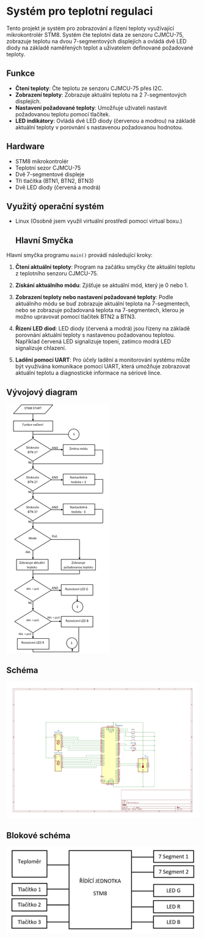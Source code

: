 # Systém pro teplotní regulaci

Tento projekt je systém pro zobrazování a řízení teploty využívající mikrokontrolér STM8. Systém čte teplotní data ze senzoru CJMCU-75, zobrazuje teplotu na dvou 7-segmentových displejích a ovládá dvě LED diody na základě naměřených teplot a uživatelem definované požadované teploty.

## Funkce

- **Čtení teploty**: Čte teplotu ze senzoru CJMCU-75 přes I2C.
- **Zobrazení teploty**: Zobrazuje aktuální teplotu na 2 7-segmentových displejích.
- **Nastavení požadované teploty**: Umožňuje uživateli nastavit požadovanou teplotu pomocí tlačítek.
- **LED indikátory**: Ovládá dvě LED diody (červenou a modrou) na základě aktuální teploty v porovnání s nastavenou požadovanou hodnotou.

## Hardware

- STM8 mikrokontrolér
- Teplotní sezor CJMCU-75
- Dvě 7-segmentové displeje
- Tři tlačítka (BTN1, BTN2, BTN3)
- Dvě LED diody (červená a modrá)

## Využitý operační systém

- Linux (Osobně jsem využil virtuální prostředí pomocí virtual boxu.)

  ## Hlavní Smyčka

Hlavní smyčka programu `main()` provádí následující kroky:

1. **Čtení aktuální teploty**: Program na začátku smyčky čte aktuální teplotu z teplotního senzoru CJMCU-75.

2. **Získání aktuálního módu**: Zjišťuje se aktuální mód, který je 0 nebo 1.

3. **Zobrazení teploty nebo nastavení požadované teploty**: Podle aktuálního módu se buď zobrazuje aktuální teplota na 7-segmentech, nebo se zobrazuje požadovaná teplota na 7-segmentech, kterou je možno upravovat pomocí tlačítek BTN2 a BTN3.

4. **Řízení LED diod**: LED diody (červená a modrá) jsou řízeny na základě porovnání aktuální teploty s nastavenou požadovanou teplotou. Například červená LED signalizuje topení, zatímco modrá LED signalizuje chlazení.

5. **Ladění pomocí UART**: Pro účely ladění a monitorování systému může být využívána komunikace pomocí UART, která umožňuje zobrazovat aktuální teplotu a diagnostické informace na sériové lince.

## Vývojový diagram
![**Obrázek č.1:** Vývojový diagram](Vývojový_diagram.PNG)

## Schéma
![**Obrázek č.2:** Schéma zapojení](schema.jpg)

## Blokové schéma
![**Obrázek č.3:** Blokové schéma](Blokové_schéma.PNG)
